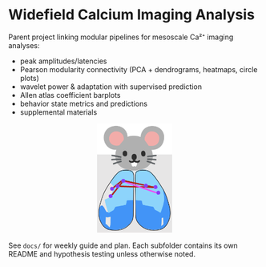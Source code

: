 # Widefield Calcium Imaging Analysis
Parent project linking modular pipelines for mesoscale Ca²⁺ imaging analyses:
- peak amplitudes/latencies
- Pearson modularity connectivity (PCA + dendrograms, heatmaps, circle plots)
- wavelet power & adaptation with supervised prediction
- Allen atlas coefficient barplots
- behavior state metrics and predictions
- supplemental materials

<p align="center">
  <img src="./figs/overview.png" alt="Analysis overview" width="150">
</p>


See `docs/` for weekly guide and plan. Each subfolder contains its own README
and hypothesis testing unless otherwise noted.
